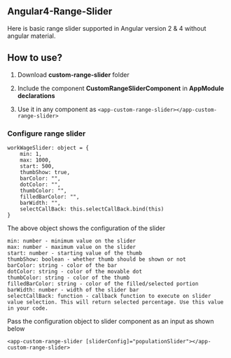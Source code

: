 
## Angular4-Range-Slider

Here is basic range slider supported in Angular version 2 & 4 without angular material.

## How to use?

1. Download **custom-range-slider** folder

2. Include the component **CustomRangeSliderComponent** in **AppModule** **declarations**

3. Use it in any component as `<app-custom-range-slider></app-custom-range-slider>`

### Configure range slider

	workWageSlider: object = {
		min: 1,
		max: 1000,
		start: 500,
		thumbShow: true,
		barColor: "",
		dotColor: "",
		thumbColor: "",
		filledBarColor: "",
		barWidth: "",
		selectCallBack: this.selectCallBack.bind(this)
	}


The above object shows the configuration of the slider


    min: number - minimum value on the slider
    max: number - maximum value on the slider
    start: number - starting value of the thumb
    thumbShow: boolean - whether thumb should be shown or not
    barColor: string - color of the bar
    dotColor: string - color of the movable dot
    thumbColor: string - color of the thumb
    filledBarColor: string - color of the filled/selected portion
    barWidth: number - width of the slider bar
    selectCallBack: function - callback function to execute on slider value selection. This will return selected percentage. Use this value in your code.


Pass the configuration object to slider component as an input as shown below

`<app-custom-range-slider [sliderConfig]="populationSlider"></app-custom-range-slider>`
